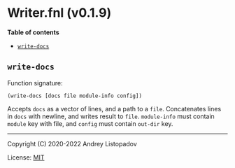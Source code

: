 # Writer.fnl (v0.1.9)

**Table of contents**

- [`write-docs`](#write-docs)

## `write-docs`
Function signature:

```
(write-docs [docs file module-info config])
```

Accepts `docs` as a vector of lines, and a path to a `file`.
Concatenates lines in `docs` with newline, and writes result to
`file`.  `module-info` must contain `module` key with file, and
`config` must contain `out-dir` key.


---

Copyright (C) 2020-2022 Andrey Listopadov

License: [MIT](https://gitlab.com/andreyorst/fenneldoc/-/raw/master/LICENSE)


<!-- Generated with Fenneldoc v0.1.9
     https://gitlab.com/andreyorst/fenneldoc -->
